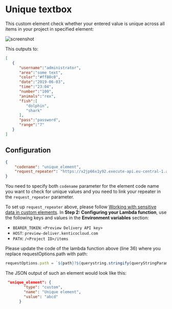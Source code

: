 # Unique textbox

This custom element check whether your entered value is unique across all items in your project in specified element:

![screenshot](https://amend.cz/unique_element.gif)

This outputs to:
```json
[
   {
      "username":"administrator",
      "area":"some text",
      "color":"#ff80c0",
      "date":"2019-06-03",
      "time":"23:04",
      "number":"100",
      "animals":"rex",
      "fish":[
         "dolphin",
         "shark"
      ],
      "pass":"password",
      "range":"7"
   }
]
```

## Configuration

```json
{
    "codename": "unique_element",
    "request_repeater": "https://x2jp66x1y92.execute-api.eu-central-1.amazonaws.com/default/requestRepeater"
}
```

You need to specify both `codename` parameter for the element code name you want to check for unique values and you need to link your repeater in the `request_repeater` parameter.

To set up `request_repeater` above, please follow [Working with sensitive data in custom elements](https://docs.kenticocloud.com/tutorials/develop-apps/integrate/working-with-sensitive-data-in-custom-elements).
In **Step 2: Configuring your Lambda function**, use the following keys and values in the **Environment variables** section:
  - `BEARER_TOKEN`: `<Preview Delivery API key>`
  - `HOST`: `preview-deliver.kenticocloud.com`
  - `PATH`: `/<Project ID>/items`

Please update the code of the lambda function above (line 36) where you replace requestOptions.path with path:
```javascript
requestOptions.path = `${path}?${querystring.stringify(queryStringParameters)}`;
```

The JSON output of such an element would look like this:

```json
 "unique_element": {
        "type": "custom",
        "name": "Unique element",
        "value": "abcd"
      }
```
